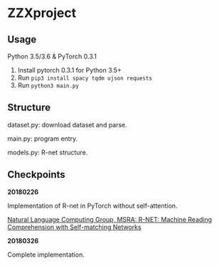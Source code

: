 # ZZXproject

## Usage

Python 3.5/3.6 & PyTorch 0.3.1

1. Install pytorch 0.3.1 for Python 3.5+
2. Run `pip3 install spacy tqdm ujson requests`
3. Run `python3 main.py`

## Structure
dataset.py: download dataset and parse.

main.py: program entry.

models.py: R-net structure.

## Checkpoints
**20180226**

Implementation of R-net in PyTorch without self-attention.

[Natural Language Computing Group, MSRA: R-NET: Machine Reading Comprehension with Self-matching Networks](https://www.microsoft.com/en-us/research/publication/mrc/)


**20180326**

Complete implementation.

